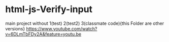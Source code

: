 # html-js-Verify-input


main project without 1(test) 2(test2) 3(classmate code){this Folder are other versions}
https://www.youtube.com/watch?v=6DLmTbFDy2A&feature=youtu.be

